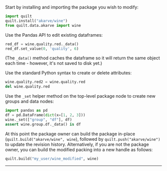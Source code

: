 Start by installing and importing the package you wish to modify:
``` python
import quilt
quilt.install("akarve/wine")
from quilt.data.akarve import wine
```

Use the Pandas API to edit existing dataframes:
``` python
red_df = wine.quality.red._data()
red_df.set_value(0, 'quality', 6)
```
(The `_data()` method caches the dataframe so it will return the same object each time - however, it's not saved to disk yet.)

Use the standard Python syntax to create or delete attributes:
``` python
wine.quality.red2 = wine.quality.red
del wine.quality.red
```

Use the `_set` helper method on the top-level package node to create new groups and data nodes:
``` python
import pandas as pd
df = pd.DataFrame(dict(x=[1, 2, 3]))
wine._set(["group", "df"], df)
assert wine.group.df._data() is df
```

At this point the package owner can build the package in-place (`quilt.build("akarve/wine", wine`), followed by `quilt.push("akarve/wine")` to update the revision history. Alternatively, if you are not the package owner, you can build the modified packing into a new handle as follows:
``` python
quilt.build("my_user/wine_modified", wine)
```

***
